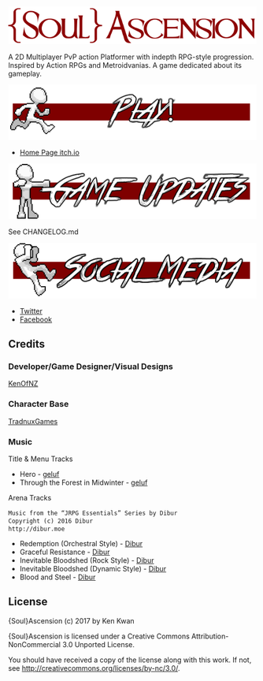 ![{Soul}Ascension](https://github.com/K-Games/Ascension/raw/master/Ascension/resources/sprites/ui/menu/title.png)

A 2D Multiplayer PvP action Platformer with indepth RPG-style progression.
Inspired by Action RPGs and Metroidvanias. A game dedicated about its gameplay.

![Play](https://github.com/K-Games/AscensionInfo/raw/master/images/play.png)

- [Home Page itch.io](https://kenofnz.itch.io/ascension)

![Game Updates](https://github.com/K-Games/AscensionInfo/raw/master/images/updates.png)

See CHANGELOG.md

![Social Media](https://github.com/K-Games/AscensionInfo/raw/master/images/social.png)

- [Twitter](https://twitter.com/Ascension2D)
- [Facebook](https://www.facebook.com/Ascension2D/)

## Credits
### Developer/Game Designer/Visual Designs
[KenOfNZ](https://github.com/kenofnz)

### Character Base
[TradnuxGames](http://tradnux.com/)

### Music
Title & Menu Tracks

* Hero - [geluf](https://soundcloud.com/geluf)
* Through the Forest in Midwinter - [geluf](https://soundcloud.com/geluf)

Arena Tracks

```
Music from the “JRPG Essentials” Series by Dibur
Copyright (c) 2016 Dibur
http://dibur.moe
```

* Redemption (Orchestral Style) - [Dibur](http://dibur.moe)
* Graceful Resistance - [Dibur](http://dibur.moe)
* Inevitable Bloodshed (Rock Style) - [Dibur](http://dibur.moe)
* Inevitable Bloodshed (Dynamic Style) - [Dibur](http://dibur.moe)
* Blood and Steel - [Dibur](http://dibur.moe)

## License 

{Soul}Ascension (c) 2017 by Ken Kwan

{Soul}Ascension is licensed under a
Creative Commons Attribution-NonCommercial 3.0 Unported License.

You should have received a copy of the license along with this
work. If not, see <http://creativecommons.org/licenses/by-nc/3.0/>.